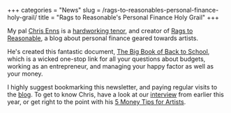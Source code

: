 +++
categories = "News"
slug = /rags-to-reasonables-personal-finance-holy-grail/
title = "Rags to Reasonable&#039;s Personal Finance Holy Grail"
+++

My pal [Chris Enns](/scene/people/christopher-enns/) is a [hardworking tenor](http://www.schmopera.com/on-the-road-the-bicycle-opera-project/), and creator of [Rags to Reasonable](http://www.ragstoreasonable.com/), a blog about personal finance geared towards artists. 

He's created this fantastic document, [The Big Book of Back to School](http://us10.campaign-archive1.com/?u=b87953eb96200303db4281a42&id=fe5172bd78), which is a wicked one-stop link for all your questions about budgets, working as an entrepreneur, and managing your happy factor as well as your money. 

I highly suggest bookmarking this newsletter, and paying regular visits to the [blog](http://www.ragstoreasonable.com/). To get to know Chris, have a look at our [interview](/chris-enns-rags-to-reasonable/) from earlier this year, or get right to the point with his [5 Money Tips for Artists](https://www.youtube.com/watch?v=HJoaiRHHZcs).

